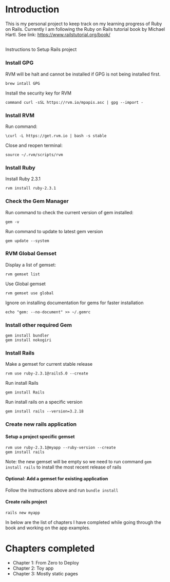 
# Introduction

This is my personal project to keep track on my learning progress of Ruby on Rails.
Currently I am following the Ruby on Rails tutorial book by Michael Hartl.
See link: https://www.railstutorial.org/book/

##
Instructions to Setup Rails project


### Install GPG
RVM will be halt and cannot be installed if GPG is not being installed first.
```
brew intall GPG
```

Install the security key for RVM
```
command curl -sSL https://rvm.io/mpapis.asc | gpg --import -
```

### Install RVM

Run command:

```
\curl -L https://get.rvm.io | bash -s stable
```

Close and reopen terminal:
```
source ~/.rvm/scripts/rvm
```

### Install Ruby

Install Ruby 2.3.1
```
rvm install ruby-2.3.1
```

### Check the Gem Manager

Run command to check the current version of gem installed:
```
gem -v 
```

Run command to update to latest gem version
```
gem update --system
```

### RVM Global Gemset

Display a list of gemset:
```
rvm gemset list
```

Use Global gemset
```
rvm gemset use global
```

Ignore on installing documentation for gems for faster installation
```
echo "gem: --no-document" >> ~/.gemrc
```

### Install other required Gem

``` 
gem install bundler
gem install nokogiri
```

### Install Rails

Make a gemset for current stable release
```
rvm use ruby-2.3.1@rails5.0 --create
```

Run install Rails
```
gem install Rails
```

Run install rails on a specific version
```
gem install rails --version=3.2.18
```

### Create new rails application

#### Setup a project specific gemset
```
rvm use ruby-2.3.1@myapp --ruby-version --create
gem install rails
```
Note: the new gemset will be empty so we need to run command ```gem install rails``` to install the most recent release of rails

#### Optional: Add a gemset for existing application

Follow the instructions above and run ``` bundle install ``` 

#### Create rails project

```
rails new myapp
```

In below are the list of chapters I have completed while going through the book and working on the app examples.

# Chapters completed

* Chapter 1: From Zero to Deploy
* Chapter 2: Toy app
* Chapter 3: Mostly static pages
